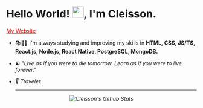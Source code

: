
<h1>Hello World! <img src="https://raw.githubusercontent.com/kaueMarques/kaueMarques/master/hi.gif" width="30px">, I'm Cleisson. </h1>
         
<p>        
  <a href="https://cleisson.vercel.app" target="blank" style="color: red;">My Website </a>
</p>      
      
<!--- 🔭 I’m currently working on ...-->
- 📚👨‍💻 I'm always studying and improving my skills in <strong>HTML, CSS, JS/TS, React.js, Node.js, React Native, PostgreSQL, MongoDB.</strong>

- ☯︎ "<em>Live as if you were to die tomorrow. Learn as if you were to live forever.<em>"
- 🧳 Traveler. 
  
  ---  
  
<div align="center">

![Cleisson's Github Stats](https://github-readme-stats.vercel.app/api?username=cleissonom&show_icons=true&theme=dark)


